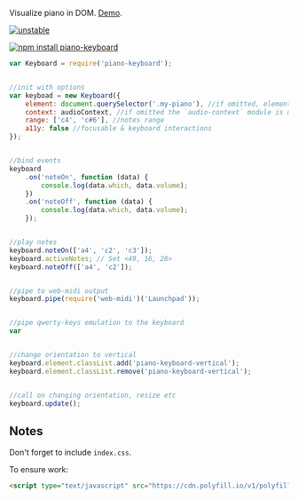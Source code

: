 Visualize piano in DOM. [Demo](http://dfcreative.github.io/piano-keyboard).

[![unstable](http://badges.github.io/stability-badges/dist/unstable.svg)](http://github.com/badges/stability-badges)


[![npm install piano-keyboard](https://nodei.co/npm/piano-keyboard.png?mini=true)](https://nodei.co/npm/piano-keyboard/)


```js
var Keyboard = require('piano-keyboard');


//init with options
var keyboad = new Keyboard({
	element: document.querySelector('.my-piano'), //if omitted, element is created
	context: audioContext, //if omitted the `audio-context` module is used
	range: ['c4', 'c#6'], //notes range
	a11y: false //focusable & keyboard interactions
});


//bind events
keyboard
	.on('noteOn', function (data) {
		console.log(data.which, data.volume);
	})
	.on('noteOff', function (data) {
		console.log(data.which, data.volume);
	});


//play notes
keyboard.noteOn(['a4', 'c2', 'c3']);
keyboard.activeNotes; // Set <49, 16, 28>
keyboard.noteOff(['a4', 'c2']);


//pipe to web-midi output
keyboard.pipe(require('web-midi')('Launchpad'));


//pipe qwerty-keys emulation to the keyboard
var


//change orientation to vertical
keyboard.element.classList.add('piano-keyboard-vertical');
keyboard.element.classList.remove('piano-keyboard-vertical');


//call on changing orientation, resize etc
keyboard.update();
```

## Notes

Don't forget to include `index.css`.

To ensure work:

```html
<script type="text/javascript" src="https://cdn.polyfill.io/v1/polyfill.js?features=default,Set,Element.prototype.matches"></script>
```
